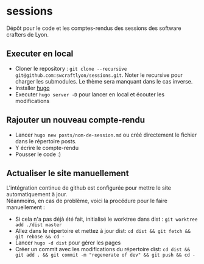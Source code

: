 # sessions

Dépôt pour le code et les comptes-rendus des sessions des software crafters de Lyon.

## Executer en local
- Cloner le repository : `git clone --recursive git@github.com:swcraftlyon/sessions.git`. Noter le recursive pour charger les submodules. Le thème sera manquant dans le cas inverse.
- Installer [hugo](https://gohugo.io/)
- Executer `hugo server -D` pour lancer en local et écouter les modifications

## Rajouter un nouveau compte-rendu
- Lancer `hugo new posts/nom-de-session.md` ou créé directement le fichier dans le répertoire posts.
- Y écrire le compte-rendu
- Pousser le code :)

## Actualiser le site manuellement
L'intégration continue de github est configurée pour mettre le site automatiquement à jour.  
Néanmoins, en cas de problème, voici la procédure pour le faire manuellement :
- Si cela n'a pas déjà été fait, initialisé le worktree dans dist : `git worktree add ./dist master`
- Allez dans le répertoire et mettez à jour dist: `cd dist && git fetch && git rebase && cd -`
- Lancer `hugo -d dist` pour gérer les pages
- Créer un commit avec les modifications du répertoire dist: `cd dist && git add . && git commit -m "regenerate of dev" && git push && cd -`
